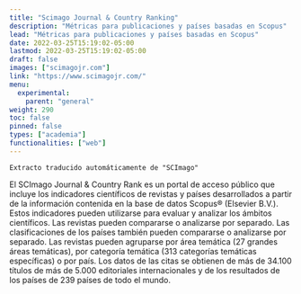 ```yaml
---
title: "Scimago Journal & Country Ranking"
description: "Métricas para publicaciones y países basadas en Scopus"
lead: "Métricas para publicaciones y países basadas en Scopus"
date: 2022-03-25T15:19:02-05:00
lastmod: 2022-03-25T15:19:02-05:00
draft: false
images: ["scimagojr.com"]
link: "https://www.scimagojr.com/"
menu:
  experimental:
    parent: "general"
weight: 290
toc: false
pinned: false
types: ["academia"]
functionalities: ["web"]
---
```


```text
Extracto traducido automáticamente de "SCImago"
```

El SCImago Journal & Country Rank es un portal de acceso público que incluye los indicadores científicos de revistas y países desarrollados a partir de la información contenida en la base de datos Scopus® (Elsevier B.V.). Estos indicadores pueden utilizarse para evaluar y analizar los ámbitos científicos. Las revistas pueden compararse o analizarse por separado. Las clasificaciones de los países también pueden compararse o analizarse por separado. Las revistas pueden agruparse por área temática (27 grandes áreas temáticas), por categoría temática (313 categorías temáticas específicas) o por país. Los datos de las citas se obtienen de más de 34.100 títulos de más de 5.000 editoriales internacionales y de los resultados de los países de 239 países de todo el mundo.
